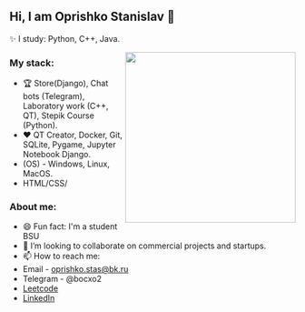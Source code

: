 ## Hi, I am Oprishko Stanislav 👋

✨ I study: Python, C++, Java.

<img align="right" src="https://octodex.github.com/images/welcometocat.png" width="300">

### My stack:
- 🏆 Store(Django), Chat bots (Telegram), Laboratory work (C++, QT), Stepik Course (Python).
- ❤️ QT Creator, Docker, Git, SQLite, Pygame, Jupyter Notebook Django.
- (OS) - Windows, Linux, MacOS.
- HTML/CSS/

### About me:
- 😄 Fun fact: I'm a student BSU
- 🔭 I’m looking to collaborate on commercial projects and startups.
- 📫 How to reach me:
-   Email - oprishko.stas@bk.ru
-   Telegram - @bocxo2
-   [Leetcode](https://leetcode.com/u/BOCXO2/)
-   [LinkedIn](https://www.linkedin.com/in/%D1%81%D1%82%D0%B0%D0%BD%D0%B8%D1%81%D0%BB%D0%B0%D0%B2-%D0%BE%D0%BF%D1%80%D0%B8%D1%88%D0%BA%D0%BE-452596305/)
</div>

